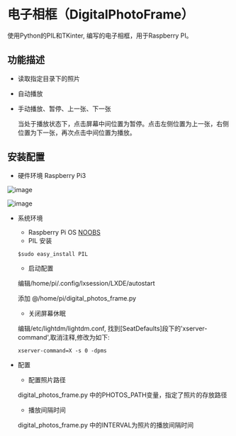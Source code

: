 #  电子相框（DigitalPhotoFrame）
使用Python的PIL和TKinter, 编写的电子相框，用于Raspberry PI。

## 功能描述
* 读取指定目录下的照片
* 自动播放
* 手动播放、暂停、上一张、下一张

  当处于播放状态下，点击屏幕中间位置为暂停。点击左侧位置为上一张，右侧位置为下一张，再次点击中间位置为播放。

## 安装配置
* 硬件环境
Raspberry Pi3

![image](https://github.com/mrwangyu2/DigitalPhotoFrame/tree/master/images/1.png)

![image](https://github.com/mrwangyu2/DigitalPhotoFrame/tree/master/images/2.png)

* 系统环境
  * Raspberry Pi OS [NOOBS](https://www.raspberrypi.org/downloads/)
  * PIL 安装
  ```
  $sudo easy_install PIL
  ```

  * 启动配置

  编辑/home/pi/.config/lxsession/LXDE/autostart 

  添加 @/home/pi/digital_photos_frame.py

  * 关闭屏幕休眠

  编辑/etc/lightdm/lightdm.conf, 找到[SeatDefaults]段下的'xserver-command',取消注释,修改为如下: 

  ```
  xserver-command=X -s 0 -dpms
  ```

* 配置
  * 配置照片路径

  digital_photos_frame.py 中的PHOTOS_PATH变量，指定了照片的存放路径

  * 播放间隔时间

  digital_photos_frame.py 中的INTERVAL为照片的播放间隔时间

